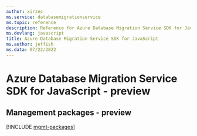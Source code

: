 ```yaml
---
author: xirzec
ms.service: databasemigrationservice
ms.topic: reference
description: Reference for Azure Database Migration Service SDK for JavaScript
ms.devlang: javascript
title: Azure Database Migration Service SDK for JavaScript
ms.author: jeffish
ms.data: 07/22/2022
---
```

# Azure Database Migration Service SDK for JavaScript - preview

## Management packages - preview
[!INCLUDE [mgmt-packages](database-migration-service-mgmt-index.md)]